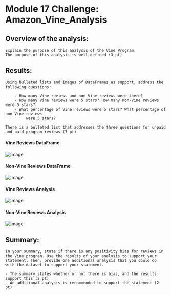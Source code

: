 # Module 17 Challenge: Amazon_Vine_Analysis

## Overview of the analysis:

    Explain the purpose of this analysis of the Vine Program.
    The purpose of this analysis is well defined (3 pt)


## Results:

    Using bulleted lists and images of DataFrames as support, address the following questions:

        - How many Vine reviews and non-Vine reviews were there?
        - How many Vine reviews were 5 stars? How many non-Vine reviews were 5 stars?
        - What percentage of Vine reviews were 5 stars? What percentage of non-Vine reviews  
             were 5 stars?

    There is a bulleted list that addresses the three questions for unpaid and paid program reviews (7 pt)

#### Vine Reviews DataFrame
![image](https://user-images.githubusercontent.com/114360511/217747461-479069a9-39ee-42c1-9842-934e2b576319.png)

#### Non-Vine Reviews DataFrame
![image](https://user-images.githubusercontent.com/114360511/217747724-e652a1ec-6c50-4978-9506-0a2dc2dbc859.png)

#### Vine Reviews Analysis
![image](https://user-images.githubusercontent.com/114360511/217747782-207f4ed1-9224-464c-8989-7cd816a2f5cb.png)

#### Non-Vine Reviews Analysis
![image](https://user-images.githubusercontent.com/114360511/217747869-8719f8fd-e293-4a50-ace2-d9bf0e2aa484.png)


## Summary: 

    In your summary, state if there is any positivity bias for reviews in the Vine program. Use the results of your analysis to support your statement. Then, provide one additional analysis that you could do with the dataset to support your statement.

    - The summary states whether or not there is bias, and the results support this (2 pt)
    - An additional analysis is recommended to support the statement (2 pt)

